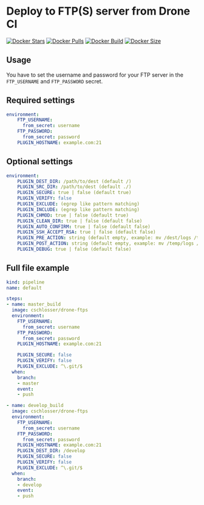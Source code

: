 # Deploy to FTP(S) server from Drone CI

[![Docker Stars](https://badgen.net/docker/stars/cschlosser/drone-ftps)](https://hub.docker.com/r/cschlosser/drone-ftps/)
[![Docker Pulls](https://badgen.net/docker/pulls/cschlosser/drone-ftps)](https://hub.docker.com/r/cschlosser/drone-ftps/)
[![Docker Build](https://img.shields.io/docker/cloud/build/cschlosser/drone-ftps)](https://hub.docker.com/r/cschlosser/drone-ftps/)
[![Docker Size](https://badgen.net/docker/size/cschlosser/drone-ftps)](https://hub.docker.com/r/cschlosser/drone-ftps/)

## Usage

You have to set the username and password for your FTP server in the `FTP_USERNAME` and `FTP_PASSWORD` secret.

## Required settings

```yaml
environment:
    FTP_USERNAME:
      from_secret: username
    FTP_PASSWORD:
      from_secret: password
    PLUGIN_HOSTNAME: example.com:21
```

## Optional settings

```yaml
environment:
    PLUGIN_DEST_DIR: /path/to/dest (default /)
    PLUGIN_SRC_DIR: /path/to/dest (default ./)
    PLUGIN_SECURE: true | false (default true)
    PLUGIN_VERIFY: false
    PLUGIN_EXCLUDE: (egrep like pattern matching)
    PLUGIN_INCLUDE: (egrep like pattern matching)
    PLUGIN_CHMOD: true | false (default true)
    PLUGIN_CLEAN_DIR: true | false (default false)
    PLUGIN_AUTO_CONFIRM: true | false (default false)
    PLUGIN_SSH_ACCEPT_RSA: true | false (default false)
    PLUGIN_PRE_ACTION: string (default empty, example: mv /dest/logs /temp/logs)
    PLUGIN_POST_ACTION: string (default empty, example: mv /temp/logs /dest/logs)
    PLUGIN_DEBUG: true | false (default false)
```

## Full file example

```yaml
kind: pipeline
name: default

steps:
- name: master_build
  image: cschlosser/drone-ftps
  environment:
    FTP_USERNAME:
      from_secret: username
    FTP_PASSWORD:
      from_secret: password
    PLUGIN_HOSTNAME: example.com:21

    PLUGIN_SECURE: false
    PLUGIN_VERIFY: false
    PLUGIN_EXCLUDE: ^\.git/$
  when:
    branch:
    - master
    event:
    - push

- name: develop_build
  image: cschlosser/drone-ftps
  environment:
    FTP_USERNAME:
      from_secret: username
    FTP_PASSWORD:
      from_secret: password
    PLUGIN_HOSTNAME: example.com:21
    PLUGIN_DEST_DIR: /develop
    PLUGIN_SECURE: false
    PLUGIN_VERIFY: false
    PLUGIN_EXCLUDE: ^\.git/$
  when:
    branch:
    - develop
    event:
    - push
```
